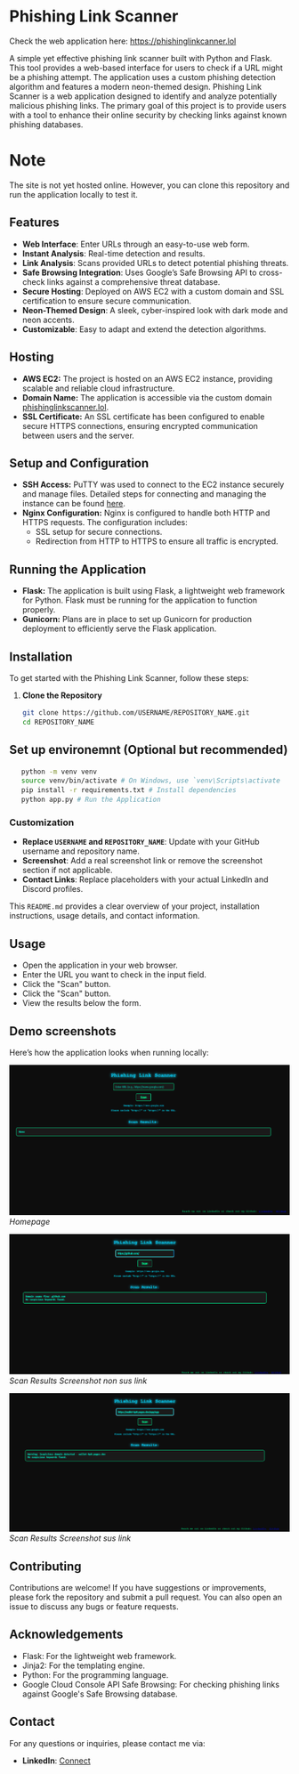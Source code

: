  # Phishing Link Scanner

 Check the web application here: https://phishinglinkcanner.lol

A simple yet effective phishing link scanner built with Python and Flask. This tool provides a web-based interface for users to check if a URL might be a phishing attempt. The application uses a custom phishing detection algorithm and features a modern neon-themed design. Phishing Link Scanner is a web application designed to identify and analyze potentially malicious phishing links. The primary goal of this project is to provide users with a tool to enhance their online security by checking links against known phishing databases.

# Note

The site is not yet hosted online. However, you can clone this repository and run the application locally to test it.

## Features

- **Web Interface**: Enter URLs through an easy-to-use web form.
- **Instant Analysis**: Real-time detection and results.
- **Link Analysis**: Scans provided URLs to detect potential phishing threats.
- **Safe Browsing Integration**: Uses Google’s Safe Browsing API to cross-check links against a comprehensive threat database.
- **Secure Hosting**: Deployed on AWS EC2 with a custom domain and SSL certification to ensure secure communication.
- **Neon-Themed Design**: A sleek, cyber-inspired look with dark mode and neon accents.
- **Customizable**: Easy to adapt and extend the detection algorithms.

## Hosting

- **AWS EC2:** The project is hosted on an AWS EC2 instance, providing scalable and reliable cloud infrastructure.
- **Domain Name:** The application is accessible via the custom domain [phishinglinkscanner.lol](https://phishinglinkscanner.lol).
- **SSL Certificate:** An SSL certificate has been configured to enable secure HTTPS connections, ensuring encrypted communication between users and the server.

## Setup and Configuration

- **SSH Access:** PuTTY was used to connect to the EC2 instance securely and manage files. Detailed steps for connecting and managing the instance can be found [here](https://docs.aws.amazon.com/AWSEC2/latest/UserGuide/putty.html).
- **Nginx Configuration:** Nginx is configured to handle both HTTP and HTTPS requests. The configuration includes:
  - SSL setup for secure connections.
  - Redirection from HTTP to HTTPS to ensure all traffic is encrypted.

## Running the Application

- **Flask:** The application is built using Flask, a lightweight web framework for Python. Flask must be running for the application to function properly.
- **Gunicorn:** Plans are in place to set up Gunicorn for production deployment to efficiently serve the Flask application.

## Installation

To get started with the Phishing Link Scanner, follow these steps:

1. **Clone the Repository**

   ```bash
   git clone https://github.com/USERNAME/REPOSITORY_NAME.git
   cd REPOSITORY_NAME
   ```
## Set up environemnt (Optional but recommended)

   ```bash
      python -m venv venv
      source venv/bin/activate # On Windows, use `venv\Scripts\activate
      pip install -r requirements.txt # Install dependencies
      python app.py # Run the Application
```


### Customization
- **Replace `USERNAME` and `REPOSITORY_NAME`**: Update with your GitHub username and repository name.
- **Screenshot**: Add a real screenshot link or remove the screenshot section if not applicable.
- **Contact Links**: Replace placeholders with your actual LinkedIn and Discord profiles.

This `README.md` provides a clear overview of your project, installation instructions, usage details, and contact information.

## Usage

- Open the application in your web browser.
- Enter the URL you want to check in the input field.
- Click the "Scan" button.
- Click the "Scan" button.
- View the results below the form.

## Demo screenshots

Here’s how the application looks when running locally:

![Homepage Screenshot](images/Homepage.png)
*Homepage*


![Scan Results Screenshot](images/non_sus_link.png)
*Scan Results Screenshot non sus link*


![Scan Results Screenshot](images/sus_link.png)
*Scan Results Screenshot sus link*

## Contributing

Contributions are welcome! If you have suggestions or improvements, please fork the repository and submit a pull request. You can also open an issue to discuss any bugs or feature requests.

## Acknowledgements

- Flask: For the lightweight web framework.
- Jinja2: For the templating engine.
- Python: For the programming language.
- Google Cloud Console API Safe Browsing: For checking phishing links against Google's Safe Browsing database.

## Contact

For any questions or inquiries, please contact me via:

- **LinkedIn**: [Connect](https://www.linkedin.com/in/muhammedpatel007/)

